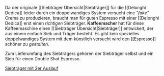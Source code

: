 Da der originale [[Siebträger Übersicht|Siebträger]] für die [[Delonghi Dedica]] leider durch ein doppelwandiges System versucht eine *"fake"* Crema zu produzieren, braucht man für guten Espresso mit einer [[Delonghi Dedica]] erst einen *richtigen* Siebträger. **Kaffeemacher** hat für diese Kaffeemaschine einen [[Siebträger Übersicht|Siebträger]] entwickelt, der aus einem einfach Sieb und Träger besteht. Es gibt kein spezielles doppelwandiges System mit dem künstlich versucht wird den [[Espresso]] schöner zu *gestalten.*

Zum Lieferumfang des Siebträgers gehören der Siebträger selbst und ein Sieb für einen Double Shot Espresso. 

[Siebträger mit 2er Auslauf](https://kaffeemacher.de/collections/espressozubehor/products/siebtrager-fur-delonghi-dedica-mit-2er-auslauf)


